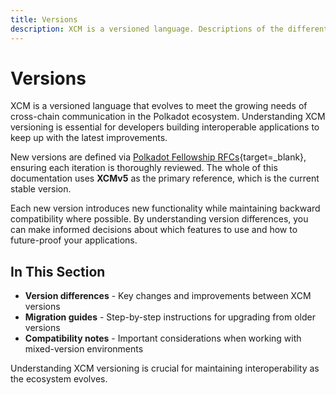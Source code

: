 ```yaml
---
title: Versions
description: XCM is a versioned language. Descriptions of the different versions and migration guides can be found here.
---
```


# Versions

XCM is a versioned language that evolves to meet the growing needs of cross-chain communication in the Polkadot ecosystem.
Understanding XCM versioning is essential for developers building interoperable applications to keep up with the latest improvements.

New versions are defined via [Polkadot Fellowship RFCs](https://github.com/polkadot-fellows/rfcs){target=\_blank}, ensuring each iteration is thoroughly reviewed.
The whole of this documentation uses **XCMv5** as the primary reference, which is the current stable version.

Each new version introduces new functionality while maintaining backward compatibility where possible.
By understanding version differences, you can make informed decisions about which features to use and how to future-proof your applications.

## In This Section

- **Version differences** - Key changes and improvements between XCM versions
- **Migration guides** - Step-by-step instructions for upgrading from older versions
- **Compatibility notes** - Important considerations when working with mixed-version environments

Understanding XCM versioning is crucial for maintaining interoperability as the ecosystem evolves.
